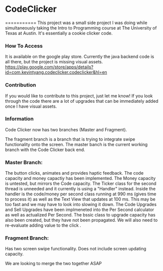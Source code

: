 # CodeClicker
===========
This project was a small side project I was doing while simultaneously taking the Intro to Programming course at The University of Texas at Austin. It's essentially a cookie clicker code. 

### How To Access
It is available on the google play store. Currently the java backend code is all there, but the project is missing visual assets. 
https://play.google.com/store/apps/details?id=com.kevintyang.codeclicker.codeclicker&hl=en

### Contribution
If you would like to contribute to this project, just let me know! If you look through the code there are a lot of upgrades that can be immediately added once I have visual assets. 

### Information
Code Clicker now has two branches (Master and Fragment). 

The fragment branch is a branch that is trying to integrate swipe functionality onto the screen. The master banch is the current working branch with the Code Clicker back end. 

### Master Branch: 
The button clicks, animates and provides haptic feedback. 
The code capacity and money capactiy has been implemented. 
The Money capacity is untested, but mirrors the Code capacity. 
The Ticker class for the second thread is unneeded and it currently is using a "Handler" instead. 
Inside the handler is the code/money per second class running at 990 ms (gives time to process it) as well as the Text View that updates at 100 ms. This may be too fast and we may have to look into slowing it down. 
The Code Upgrades and Sell Upgrades have been implmeneted into the Per Second calculator as well as actualized Per Second. 
The bssic class to upgrade capacity has also been created, but they have not been propagated. 
We will also need to re-evaluate adding value to the click .

### Fragment Branch: 
Has two screen swipe functionality. 
Does not include screen updating capacity. 

We are looking to merge the two together ASAP
